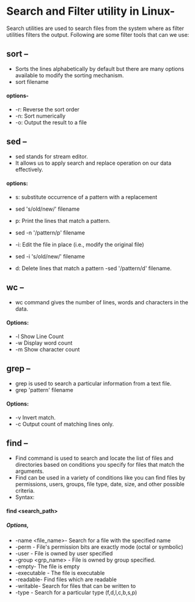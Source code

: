 # Search and Filter utility in Linux-
Search utilities are used to search files from the system where as filter utilities filters the 
output. Following are some filter tools that can we use:

## sort –
- Sorts the lines alphabetically by default but there are many options available to modify the sorting mechanism.
- sort filename
#### options-
- -r: Reverse the sort order
- -n: Sort numerically
- -o: Output the result to a file


## sed – 
- sed stands for stream editor.
- It allows us to apply search and replace operation on our data effectively.
#### options:
* s: substitute occurrence of a pattern with a replacement
- sed 's/old/new/' filename
* p: Print the lines that match a pattern.
- sed -n '/pattern/p' filename
* -i: Edit the file in place (i.e., modify the original file)
- sed -i 's/old/new/' filename
* d: Delete lines that match a pattern
  -sed '/pattern/d' filename.
## wc –
- wc command gives the number of lines, words and characters in the data.
#### Options:
- -l Show Line Count
- -w Display word count
- -m Show character count
## grep – 
- grep is used to search a particular information from a text file.
- grep 'pattern' filename

#### Options:
- -v Invert match.
- -c Output count of matching lines only.
## find –
- Find command is used to search and locate the list of files and directories based on conditions you specify for files that match the arguments.
- Find can be used in a variety of conditions like you can find files by permissions, users, groups, file type, date, size, and other possible criteria.
- Syntax:
#### find <search_path> <options> <required-parameters>
##### Options,
- -name <file_name>- Search for a file with the specified name
- -perm <mode>- File's permission bits are exactly mode (octal or symbolic)
- -user <name>- File is owned by user specified
- -group <grp_name> - File is owned by group specified.
- -empty- The file is empty
- -executable - The file is executable
- -readable- Find files which are readable
- -writable- Search for files that can be written to
- -type <type>- Search for a particular type (f,d,l,c,b,s,p)





